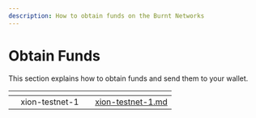 ```yaml
---
description: How to obtain funds on the Burnt Networks
---
```


# Obtain Funds

This section explains how to obtain funds and send them to your wallet.

<table data-view="cards"><thead><tr><th></th><th align="center"></th><th></th><th data-hidden data-card-target data-type="content-ref"></th></tr></thead><tbody><tr><td></td><td align="center">xion-testnet-1</td><td></td><td><a href="xion-testnet-1.md">xion-testnet-1.md</a></td></tr></tbody></table>
